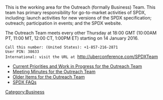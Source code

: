 This is the working area for the Outreach (formally Business) Team. This
team has primary responsibility for go-to-market activities of SPDX,
including: launch activities for new versions of the SPDX specification;
outreach; participation in events; and the SPDX website.

The Outreach Team meets every other Thursday at 18:00 GMT (10:00AM PT,
11:00 MT, 12:00 CT, 1:00PM ET) starting on 14 January 2016.

`Call this number: (United States): +1-857-216-2871 `  
`User PIN: 38633 `  
`International: visit the URL at `<http://uberconference.com/SPDXTeam>

  - [Current Priorities and Work in Progress for the Outreach
    Team](Business_Team/Priorities "wikilink")
  - [Meeting Minutes for the Outreach
    Team](Business_Team/Minutes "wikilink")
  - [Older Items for the Outreach Team](Business_Team/Old "wikilink")
  - [SPDX FAQs](SPDX_FAQ "wikilink")

[Category:Business](Category:Business "wikilink")
